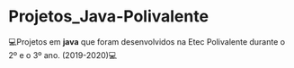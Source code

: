# Projetos_Java-Polivalente
💻Projetos em **java** que foram desenvolvidos na Etec Polivalente durante o 2º e o 3º ano. (2019-2020)💻
